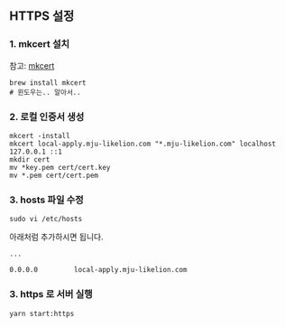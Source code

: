 ## HTTPS 설정

### 1. mkcert 설치

참고: [mkcert](https://mkcert.dev/)

```shell
brew install mkcert
# 윈도우는.. 알아서..
```

### 2. 로컬 인증서 생성

```shell
mkcert -install
mkcert local-apply.mju-likelion.com "*.mju-likelion.com" localhost 127.0.0.1 ::1
mkdir cert
mv *key.pem cert/cert.key
mv *.pem cert/cert.pem
```

### 3. hosts 파일 수정

```shell
sudo vi /etc/hosts
```

아래처럼 추가하시면 됩니다.

```text
...

0.0.0.0         local-apply.mju-likelion.com
```

### 3. https 로 서버 실행

```shell
yarn start:https
```

